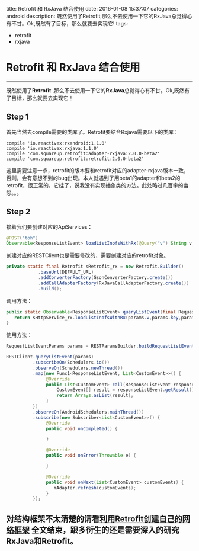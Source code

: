 title: Retrofit 和 RxJava 结合使用
date: 2016-01-08 15:37:07
categories: android
description: 既然使用了Retrofit,那么不去使用一下它的RxJava总觉得心有不甘。Ok,既然有了目标，那么就要去实现它!
tags: 
 - retrofit
 - rxjava

# Retrofit 和 RxJava 结合使用

---
既然使用了**Retrofit** ,那么不去使用一下它的**RxJava**总觉得心有不甘。Ok,既然有了目标，那么就要去实现它！

## Step 1
首先当然去compile需要的类库了。Retrofit要结合Rxjava需要以下的类库：
```
compile 'io.reactivex:rxandroid:1.1.0'
compile 'io.reactivex:rxjava:1.1.0'
compile 'com.squareup.retrofit:adapter-rxjava:2.0.0-beta2'
compile 'com.squareup.retrofit:retrofit:2.0.0-beta2'
```
这里需要注意一点，retrofit的版本要和retrofit对应的adapter-rxjava版本一致，否则，会有意想不到的bug出现。本人就遇到了用beta1的adapter和beta2的retrofit，很正常的，它挂了，说我没有实现抽象类的方法。此处略过几百字的幽怨。。。

## Step 2
接着我们要创建对应的ApiServices：
```java
@POST("toh")
Observable<ResponseListEvent> loadListInofsWithRx(@Query("v") String v,@Query("key") String key,@Query("month") int month,@Query("day") int day);
```

创建对应的RESTClient也是需要修改的，需要创建对应的retrofit对象。
```java
private static final Retrofit sRetrofit_rx = new Retrofit.Builder()
		    .baseUrl(DEFAULT_URL)
            .addConverterFactory(GsonConverterFactory.create())
            .addCallAdapterFactory(RxJavaCallAdapterFactory.create())
            .build();
```

调用方法：
```java
public static Observable<ResponseListEvent> queryListEvent(final RequestListEventParams params){
   return sHttpService_rx.loadListInofsWithRx(params.v,params.key,params.month,params.day);
}
```

使用方法：
```java
RequestListEventParams params = RESTParamsBuilder.buildRequestListEventParams(mCurrentMonth, mCurrentDay);

RESTClient.queryListEvent(params)
          .subscribeOn(Schedulers.io())
          .observeOn(Schedulers.newThread())
          .map(new Func1<ResponseListEvent, List<CustomEvent>>() {
               @Override
               public List<CustomEvent> call(ResponseListEvent responseListEvent) {
                   CustomEvent[] result = responseListEvent.getResult();
                   return Arrays.asList(result);
               }
          })
          .observeOn(AndroidSchedulers.mainThread())
          .subscribe(new Subscriber<List<CustomEvent>>() {
               @Override
               public void onCompleted() {

               }

               @Override
               public void onError(Throwable e) {

               }

               @Override
               public void onNext(List<CustomEvent> customEvents) {
                  mAdapter.refresh(customEvents);
               }
          });
```

对结构框架不太清楚的请看[利用Retrofit创建自己的网络框架](http://hezaijin.github.io/2016/01/05/%E4%BD%BF%E7%94%A8Retrofit%E6%90%AD%E5%BB%BA%E8%87%AA%E5%B7%B1%E7%9A%84%E7%BD%91%E7%BB%9C%E8%AF%B7%E6%B1%82%E6%A1%86%E6%9E%B6/)
全文结束，跟多衍生的还是需要深入的研究RxJava和Retrofit。
---